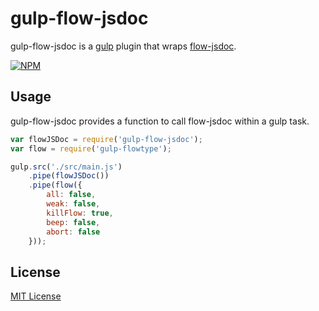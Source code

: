 # gulp-flow-jsdoc

gulp-flow-jsdoc is a [gulp](https://github.com/wearefractal/gulp) plugin that wraps [flow-jsdoc](https://github.com/Kegsay/flow-jsdoc).

[![NPM](https://nodei.co/npm/gulp-flow-jsdoc.png?downloads=true&downloadRank=true&stars=true)](https://nodei.co/npm/gulp-flow-jsdoc/)

## Usage

gulp-flow-jsdoc provides a function to call flow-jsdoc within a gulp task.

```javascript
var flowJSDoc = require('gulp-flow-jsdoc');
var flow = require('gulp-flowtype');

gulp.src('./src/main.js')
    .pipe(flowJSDoc())
    .pipe(flow({
        all: false,
        weak: false,
        killFlow: true,
        beep: false,
        abort: false
    }));
```

## License

[MIT License](http://en.wikipedia.org/wiki/MIT_License)
